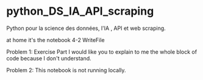 # python_DS_IA_API_scraping
Python pour la science des données, l'IA , API et web scraping.

at home it's the notebook 4-2 WriteFile

Problem 1: Exercise Part
I would like you to explain to me the whole block of code because I don't understand.

Problem 2: This notebook is not running locally.

